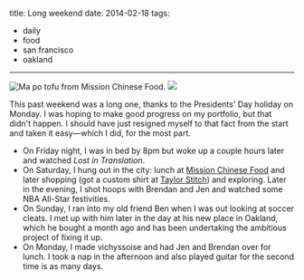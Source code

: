 title: Long weekend
date: 2014-02-18
tags:
- daily
- food
- san francisco
- oakland
---

![Ma po tofu from Mission Chinese Food.](https://dl.dropbox.com/u/4291520/journal-images/mission-chinese-food.jpg)
![](https://dl.dropbox.com/u/4291520/journal-images/mission-birds.jpg)

This past weekend was a long one, thanks to the Presidents' Day holiday on Monday. I was hoping to make good progress on my portfolio, but that didn't happen. I should have just resigned myself to that fact from the start and taken it easy—which I did, for the most part.

- On Friday night, I was in bed by 8pm but woke up a couple hours later and watched *Lost in Translation*. 
- On Saturday, I hung out in the city: lunch at [Mission Chinese Food](http://missionchinesefood.com/sf/) and later shopping (got a custom shirt at [Taylor Stitch](http://taylorstitch.com/pages/custom)) and exploring. Later in the evening, I shot hoops with Brendan and Jen and watched some NBA All-Star festivities.
- On Sunday, I ran into my old friend Ben when I was out looking at soccer cleats. I met up with him later in the day at his new place in Oakland, which he bought a month ago and has been undertaking the ambitious project of fixing it up.
- On Monday, I made vichyssoise and had Jen and Brendan over for lunch. I took a nap in the afternoon and also played guitar for the second time is as many days.
